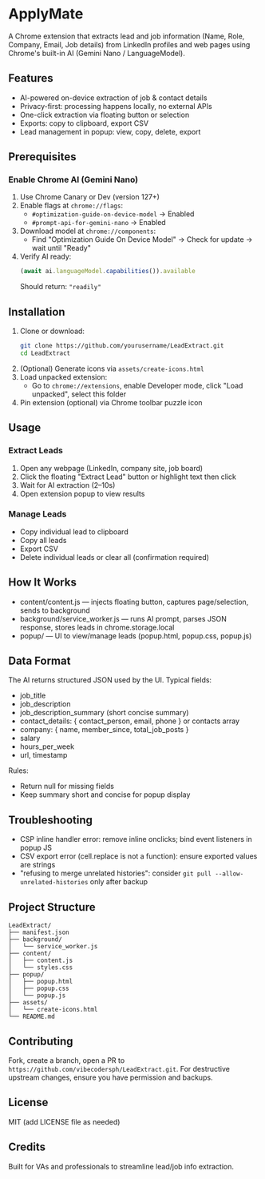 # ApplyMate

A Chrome extension that extracts lead and job information (Name, Role, Company, Email, Job details) from LinkedIn profiles and web pages using Chrome's built-in AI (Gemini Nano / LanguageModel).

## Features

- AI-powered on-device extraction of job & contact details
- Privacy-first: processing happens locally, no external APIs
- One-click extraction via floating button or selection
- Exports: copy to clipboard, export CSV
- Lead management in popup: view, copy, delete, export

## Prerequisites

### Enable Chrome AI (Gemini Nano)

1. Use Chrome Canary or Dev (version 127+)
2. Enable flags at `chrome://flags`:
   - `#optimization-guide-on-device-model` → Enabled
   - `#prompt-api-for-gemini-nano` → Enabled
3. Download model at `chrome://components`:
   - Find "Optimization Guide On Device Model" → Check for update → wait until "Ready"
4. Verify AI ready:
   ```javascript
   (await ai.languageModel.capabilities()).available
   ```
   Should return: `"readily"`

## Installation

1. Clone or download:
   ```bash
   git clone https://github.com/yourusername/LeadExtract.git
   cd LeadExtract
   ```
2. (Optional) Generate icons via `assets/create-icons.html`
3. Load unpacked extension:
   - Go to `chrome://extensions`, enable Developer mode, click "Load unpacked", select this folder
4. Pin extension (optional) via Chrome toolbar puzzle icon

## Usage

### Extract Leads
1. Open any webpage (LinkedIn, company site, job board)
2. Click the floating "Extract Lead" button or highlight text then click
3. Wait for AI extraction (2–10s)
4. Open extension popup to view results

### Manage Leads
- Copy individual lead to clipboard
- Copy all leads
- Export CSV
- Delete individual leads or clear all (confirmation required)

## How It Works

- content/content.js — injects floating button, captures page/selection, sends to background
- background/service_worker.js — runs AI prompt, parses JSON response, stores leads in chrome.storage.local
- popup/ — UI to view/manage leads (popup.html, popup.css, popup.js)

## Data Format

The AI returns structured JSON used by the UI. Typical fields:
- job_title
- job_description
- job_description_summary (short concise summary)
- contact_details: { contact_person, email, phone } or contacts array
- company: { name, member_since, total_job_posts }
- salary
- hours_per_week
- url, timestamp

Rules:
- Return null for missing fields
- Keep summary short and concise for popup display

## Troubleshooting

- CSP inline handler error: remove inline onclicks; bind event listeners in popup JS
- CSV export error (cell.replace is not a function): ensure exported values are strings
- "refusing to merge unrelated histories": consider `git pull --allow-unrelated-histories` only after backup

## Project Structure

```
LeadExtract/
├── manifest.json
├── background/
│   └── service_worker.js
├── content/
│   ├── content.js
│   └── styles.css
├── popup/
│   ├── popup.html
│   ├── popup.css
│   └── popup.js
├── assets/
│   └── create-icons.html
└── README.md
```

## Contributing

Fork, create a branch, open a PR to `https://github.com/vibecodersph/LeadExtract.git`. For destructive upstream changes, ensure you have permission and backups.

## License

MIT (add LICENSE file as needed)

## Credits

Built for VAs and professionals to streamline lead/job info extraction.
